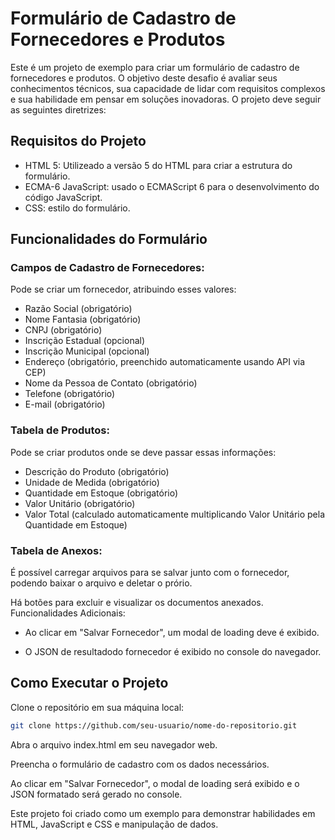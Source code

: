 # Formulário de Cadastro de Fornecedores e Produtos
Este é um projeto de exemplo para criar um formulário de cadastro de fornecedores e produtos. O objetivo deste desafio é avaliar seus conhecimentos técnicos, sua capacidade de lidar com requisitos complexos e sua habilidade em pensar em soluções inovadoras. O projeto deve seguir as seguintes diretrizes:

## Requisitos do Projeto
- HTML 5: Utilizeado a versão 5 do HTML para criar a estrutura do formulário.
- ECMA-6 JavaScript: usado o ECMAScript 6 para o desenvolvimento do código JavaScript.
- CSS: estilo do formulário.
## Funcionalidades do Formulário
### Campos de Cadastro de Fornecedores:
 Pode se criar um fornecedor, atribuindo esses valores:
 - Razão Social (obrigatório)
 - Nome Fantasia (obrigatório)
 - CNPJ (obrigatório)
 - Inscrição Estadual (opcional)
 - Inscrição Municipal (opcional)
 - Endereço (obrigatório, preenchido automaticamente usando API via CEP)
 - Nome da Pessoa de Contato (obrigatório)
 - Telefone (obrigatório)
 - E-mail (obrigatório)

### Tabela de Produtos:
 Pode se criar produtos onde se deve passar essas informações: 
 - Descrição do Produto (obrigatório)
 - Unidade de Medida (obrigatório)
 - Quantidade em Estoque (obrigatório)
 - Valor Unitário (obrigatório)
 - Valor Total (calculado automaticamente multiplicando Valor Unitário pela Quantidade em Estoque)


### Tabela de Anexos:

É possível carregar arquivos para se salvar junto com o fornecedor, podendo baixar o arquivo e deletar o prório.

Há botões para excluir e visualizar os documentos anexados.
Funcionalidades Adicionais:

 - Ao clicar em "Salvar Fornecedor", um modal de loading deve é exibido.

 - O JSON de resultadodo fornecedor é exibido no console do navegador.

## Como Executar o Projeto
Clone o repositório em sua máquina local:

```bash
git clone https://github.com/seu-usuario/nome-do-repositorio.git
```

Abra o arquivo index.html em seu navegador web.

Preencha o formulário de cadastro com os dados necessários.

Ao clicar em "Salvar Fornecedor", o modal de loading será exibido e o JSON formatado será gerado no console.

Este projeto foi criado como um exemplo para demonstrar habilidades em HTML, JavaScript e CSS e manipulação de dados.